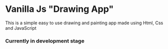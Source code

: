 # Vanilla Js "Drawing App"
This is a simple easy to use drawing and painting app made using Html, Css and JavaScript
<h3>Currently in development stage</h3>